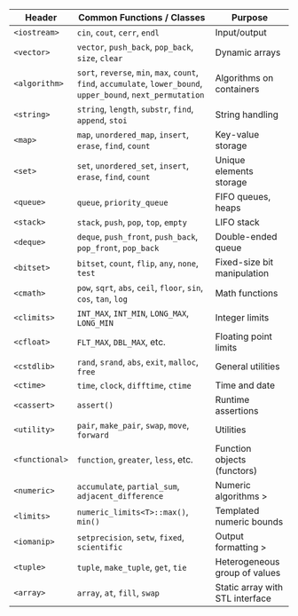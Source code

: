 | Header         | Common Functions / Classes                                                                                       | Purpose                            |
| -------------- | ---------------------------------------------------------------------------------------------------------------- | ---------------------------------- |
| `<iostream>`   | `cin`, `cout`, `cerr`, `endl`                                                                                    | Input/output                       |
| `<vector>`     | `vector`, `push_back`, `pop_back`, `size`, `clear`                                                               | Dynamic arrays                     |
| `<algorithm>`  | `sort`, `reverse`, `min`, `max`, `count`, `find`, `accumulate`, `lower_bound`, `upper_bound`, `next_permutation` | Algorithms on containers           |
| `<string>`     | `string`, `length`, `substr`, `find`, `append`, `stoi`                                                           | String handling                    |
| `<map>`        | `map`, `unordered_map`, `insert`, `erase`, `find`, `count`                                                       | Key-value storage                  |
| `<set>`        | `set`, `unordered_set`, `insert`, `erase`, `find`, `count`                                                       | Unique elements storage            |
| `<queue>`      | `queue`, `priority_queue`                                                                                        | FIFO queues, heaps                 |
| `<stack>`      | `stack`, `push`, `pop`, `top`, `empty`                                                                           | LIFO stack                         |
| `<deque>`      | `deque`, `push_front`, `push_back`, `pop_front`, `pop_back`                                                      | Double-ended queue                 |
| `<bitset>`     | `bitset`, `count`, `flip`, `any`, `none`, `test`                                                                 | Fixed-size bit manipulation        |
| `<cmath>`      | `pow`, `sqrt`, `abs`, `ceil`, `floor`, `sin`, `cos`, `tan`, `log`                                                | Math functions                     |
| `<climits>`    | `INT_MAX`, `INT_MIN`, `LONG_MAX`, `LONG_MIN`                                                                     | Integer limits                     |
| `<cfloat>`     | `FLT_MAX`, `DBL_MAX`, etc.                                                                                       | Floating point limits              |
| `<cstdlib>`    | `rand`, `srand`, `abs`, `exit`, `malloc`, `free`                                                                 | General utilities                  |
| `<ctime>`      | `time`, `clock`, `difftime`, `ctime`                                                                             | Time and date                      |
| `<cassert>`    | `assert()`                                                                                                       | Runtime assertions                 |
| `<utility>`    | `pair`, `make_pair`, `swap`, `move`, `forward`                                                                   | Utilities                          |
| `<functional>` | `function`, `greater`, `less`, etc.                                                                              | Function objects (functors)        |
| `<numeric>`    | `accumulate`, `partial_sum`, `adjacent_difference`                                                               | Numeric algorithms               > |
| `<limits>`     | `numeric_limits<T>::max()`, `min()`                                                                              | Templated numeric bounds           |
| `<iomanip>`    | `setprecision`, `setw`, `fixed`, `scientific`                                                                    | Output formatting                > |
| `<tuple>`      | `tuple`, `make_tuple`, `get`, `tie`                                                                              | Heterogeneous group of values      |
| `<array>`      | `array`, `at`, `fill`, `swap`                                                                                    | Static array with STL interface    |
